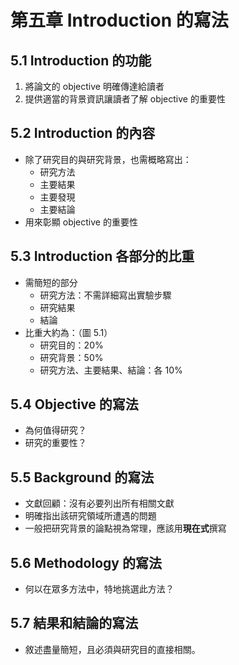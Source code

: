 # 第五章 Introduction 的寫法

## 5.1 Introduction 的功能

1. 將論文的 objective 明確傳達給讀者
2. 提供適當的背景資訊讓讀者了解 objective 的重要性

## 5.2 Introduction 的內容

* 除了研究目的與研究背景，也需概略寫出：
  * 研究方法
  * 主要結果
  * 主要發現
  * 主要結論
* 用來彰顯 objective 的重要性

## 5.3 Introduction 各部分的比重

* 需簡短的部分
  * 研究方法：不需詳細寫出實驗步驟
  * 研究結果
  * 結論
* 比重大約為：（圖 5.1）
  * 研究目的：20%
  * 研究背景：50%
  * 研究方法、主要結果、結論：各 10%
  
## 5.4 Objective 的寫法

* 為何值得研究？
* 研究的重要性？

## 5.5 Background 的寫法

* 文獻回顧：沒有必要列出所有相關文獻
* 明確指出該研究領域所遭遇的問題
* 一般把研究背景的論點視為常理，應該用**現在式**撰寫

## 5.6 Methodology 的寫法

* 何以在眾多方法中，特地挑選此方法？

## 5.7 結果和結論的寫法

* 敘述盡量簡短，且必須與研究目的直接相關。
